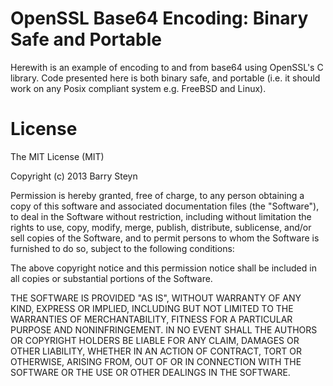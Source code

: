 OpenSSL Base64 Encoding: Binary Safe and Portable
=================================================

Herewith is an example of encoding to and from base64 using OpenSSL's C library. Code presented here is both binary safe, and portable (i.e. it should work on any Posix compliant system e.g. FreeBSD and Linux).

License
=======
The MIT License (MIT)

Copyright (c) 2013 Barry Steyn

Permission is hereby granted, free of charge, to any person obtaining a copy
of this software and associated documentation files (the "Software"), to deal
in the Software without restriction, including without limitation the rights
to use, copy, modify, merge, publish, distribute, sublicense, and/or sell
copies of the Software, and to permit persons to whom the Software is
furnished to do so, subject to the following conditions:

The above copyright notice and this permission notice shall be included in all
copies or substantial portions of the Software.

THE SOFTWARE IS PROVIDED "AS IS", WITHOUT WARRANTY OF ANY KIND, EXPRESS OR
IMPLIED, INCLUDING BUT NOT LIMITED TO THE WARRANTIES OF MERCHANTABILITY,
FITNESS FOR A PARTICULAR PURPOSE AND NONINFRINGEMENT. IN NO EVENT SHALL THE
AUTHORS OR COPYRIGHT HOLDERS BE LIABLE FOR ANY CLAIM, DAMAGES OR OTHER
LIABILITY, WHETHER IN AN ACTION OF CONTRACT, TORT OR OTHERWISE, ARISING FROM,
OUT OF OR IN CONNECTION WITH THE SOFTWARE OR THE USE OR OTHER DEALINGS IN THE
SOFTWARE.
